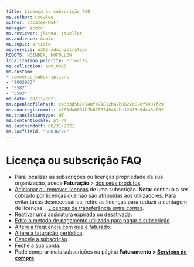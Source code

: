 ```yaml
---
title: Licença ou subscrição FAQ
ms.author: cmcatee
author: cmcatee-MSFT
manager: scotv
ms.reviewer: jkinma, jmueller
ms.audience: Admin
ms.topic: article
ms.service: o365-administration
ROBOTS: NOINDEX, NOFOLLOW
localization_priority: Priority
ms.collection: Adm_O365
ms.custom:
- commerce_subscriptions
- "9002903"
- "5582"
- "5583"
ms.date: 08/11/2021
ms.openlocfilehash: c43b3d5b7e140fe91812b42b8622c826f9987f29
ms.sourcegitcommit: e781da003fb7b878854846cbe12b13b9dca8df92
ms.translationtype: HT
ms.contentlocale: pt-PT
ms.lasthandoff: 08/31/2021
ms.locfileid: "58836728"
---
```

# <a name="license-or-subscription-faq"></a>Licença ou subscrição FAQ

- Para localizar as subscrições ou licenças propriedade da sua organização, aceda **Faturação** > [dos seus produtos](https://go.microsoft.com/fwlink/p/?linkid=842054).
- [Adicionar ou remover licenças](https://docs.microsoft.com/alchemyinsights/how-to-add-or-reduce-licenses) de uma subscrição.
    **Nota**: continua a ser cobrado por licenças que não são atribuídas aos utilizadores. Para evitar taxas desnecessárias, retire as licenças para reduzir a contagem de licenças.
. [Licenças de transferência entre contas](https://docs.microsoft.com/alchemyinsights/transfer-licenses-between-tenants).
- [Reativar uma assinatura expirada ou desativada](https://go.microsoft.com/fwlink/p/?linkid=2117519).
- [Edite o método de pagamento utilizado para pagar a subscrição](https://go.microsoft.com/fwlink/p/?linkid=2117167).
- [Altere a frequência com que é faturado](https://go.microsoft.com/fwlink/p/?linkid=2119112).
- [Altere a faturação periódica](https://go.microsoft.com/fwlink/p/?linkid=2119216).
- [Cancele a subscrição](https://go.microsoft.com/fwlink/p/?linkid=2119113).
- [Feche a sua conta](https://docs.microsoft.com/alchemyinsights/how-to-close-your-account).
- Pode comprar mais subscrições na página **Faturamento > [Serviços de compra](https://go.microsoft.com/fwlink/p/?linkid=868433)**.